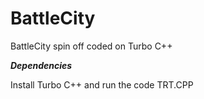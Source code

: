 # BattleCity
BattleCity spin off coded on Turbo C++

***Dependencies***

Install Turbo C++ and run the code TRT.CPP
